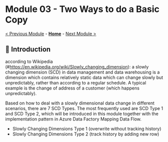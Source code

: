 # Module 03 - Two Ways to do a Basic Copy

[< Previous Module](../modules/module04.md) - **[Home](../README.md)** - [Next Module >](../modules/module05.md)

## :loudspeaker: Introduction

according to Wikipedia (#https://en.wikipedia.org/wiki/Slowly_changing_dimension): a slowly changing dimension (SCD) in data management and data warehousing is a dimension which contains relatively static data which can change slowly but unpredictably, rather than according to a regular schedule. A typical example is the change of address of a customer (which happens unpredictably).

Based on how to deal with a slowly dimensional data change in different scenarios, there are 7 SCD Types. The most frequently used are SCD Type 1 and SCD Type 2, which will be introduced in this module together with the implementation pattern in Azure Data Factory Mapping Data Flow. 


* Slowly Changing Dimensions Type 1 (overwrite without tracking history)
* Slowly Changing Dimensions Type 2 (track history by adding new row)
